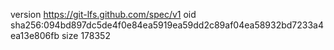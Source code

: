 version https://git-lfs.github.com/spec/v1
oid sha256:094bd897dc5de4f0e84ea5919ea59dd2c89af04ea58932bd7233a4ea13e806fb
size 178352

